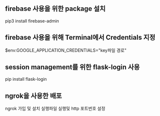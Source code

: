 ## firebase 사용을 위한 package 설치
pip3 install firebase-admin
## firebase 사용을 위해 Terminal에서 Credentials 지정
$env:GOOGLE_APPLICATION_CREDENTIALS="key파일 경로"
## session management를 위한 flask-login 사용
pip install flask-login
## ngrok을 사용한 배포
ngrok 가입 및 설치
실행파일 실행및 http 포트번호 설정